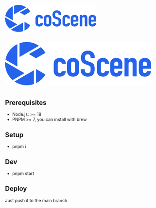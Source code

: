<img src="./logo.jpg" alt="coScene Logo" width="300"/>

## ![](./logo.jpg)

#

## Prerequisites

- Node.js: >= 18
- PNPM >= 7, you can install with brew

## Setup

- pnpm i

## Dev

- pnpm start

## Deploy

Just push it to the main branch
